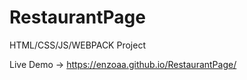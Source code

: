 # RestaurantPage
HTML/CSS/JS/WEBPACK Project

Live Demo -> https://enzoaa.github.io/RestaurantPage/
